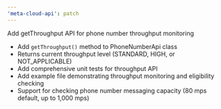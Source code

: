 ```yaml
---
'meta-cloud-api': patch
---
```


Add getThroughput API for phone number throughput monitoring

- Add `getThroughput()` method to PhoneNumberApi class
- Returns current throughput level (STANDARD, HIGH, or NOT_APPLICABLE)
- Add comprehensive unit tests for throughput API
- Add example file demonstrating throughput monitoring and eligibility checking
- Support for checking phone number messaging capacity (80 mps default, up to 1,000 mps)
